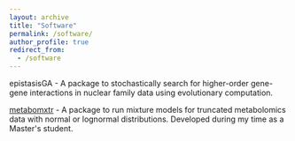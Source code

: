 ```yaml
---
layout: archive
title: "Software"
permalink: /software/
author_profile: true
redirect_from:
  - /software
---
```


epistasisGA - A package to stochastically search for higher-order gene-gene interactions in nuclear family data using evolutionary computation. 

[metabomxtr](https://bioconductor.org/packages/release/bioc/html/metabomxtr.html) - A package to run mixture models for truncated metabolomics data with normal or lognormal distributions. Developed during my time as a Master's student. 
